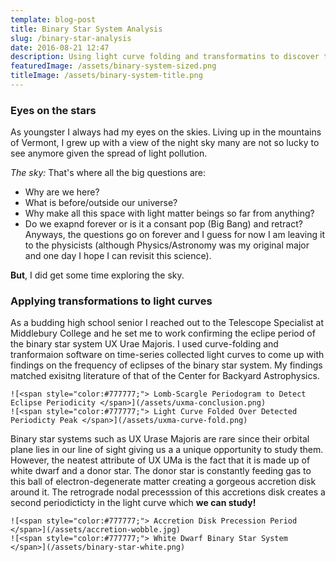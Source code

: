 ```yaml
---
template: blog-post
title: Binary Star System Analysis
slug: /binary-star-analysis
date: 2016-08-21 12:47
description: Using light curve folding and transformatins to discover the nature of Binary Star System UX Ursae Majoris
featuredImage: /assets/binary-system-sized.png
titleImage: /assets/binary-system-title.png
---
```


### Eyes on the stars
As youngster I always had my eyes on the skies. Living up in the mountains of Vermont, I grew up with a view of the night sky many are not so lucky to see anymore given the spread of light pollution.

_The sky:_ That's where all the big questions are: 
- Why are we here? 
- What is before/outside our universe? 
- Why make all this space with light matter beings so far from anything? 
- Do we exapnd forever or is it a consant pop (Big Bang) and retract? 
Anyways, the questions go on forever and I guess for now I am leaving it to the physicists (although Physics/Astronomy was my original major and one day I hope I can revisit this science).

**But**, I did get some time exploring the sky.

### Applying transformations to light curves
As a budding high school senior I reached out to the Telescope Specialist at Middlebury College and he set me to work confirming the eclipe period of the binary star system UX Urae Majoris. I used curve-folding and tranformaion software on time-series collected light curves to come up with findings on the frequency of eclipses of the binary star system. My findings matched exisitng literature of that of the Center for Backyard Astrophysics.

```grid|2|<span style="color:#777777;"> Lomb-Scargle Periodogram and Light Curve Folded Over Detected Eclipse Periodicity </span>
![<span style="color:#777777;"> Lomb-Scargle Periodogram to Detect Eclipse Periodicity </span>](/assets/uxma-conclusion.png)
![<span style="color:#777777;"> Light Curve Folded Over Detected Periodicty Peak </span>](/assets/uxma-curve-fold.png)
```
Binary star systems such as UX Urase Majoris are rare since their orbital plane lies in our line of sight giving us a a unique opportunity to study them. However, the neatest attribute of UX UMa is the fact that it is made up of white dwarf and a donor star. The donor star is constantly feeding gas to this ball of electron-degenerate matter creating a gorgeous accretion disk around it. The retrograde nodal precesssion of this accretions disk creates a second periodicticty in the light curve which **we can study!**

```grid|2|<span style="color:#777777;"> UX UMa Accretion Disk Precession Period with White Dwarf Binary System Artistic Rendering </span>
![<span style="color:#777777;"> Accretion Disk Precession Period </span>](/assets/accretion-wobble.jpg)
![<span style="color:#777777;"> White Dwarf Binary Star System </span>](/assets/binary-star-white.png)
```